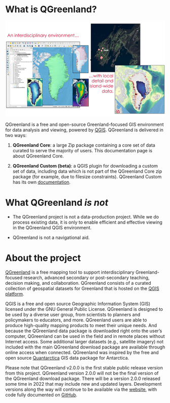 # What is QGreenland?

![QGreenland examples](_images/qgreenland-examples.jpg)

QGreenland is a free and open-source Greenland-focused GIS environment for data
analysis and viewing, powered by [QGIS](https://qgis.org). QGreenland is
delivered in two ways:

1. **QGreenland Core**: a large Zip package containing a core set of data
   curated to serve the majority of users. This documentation page is about
   QGreenland Core.

2. **QGreenland Custom (beta)**: a QGIS plugin for downloading a custom set of
   data, including data which is not part of the QGreenland Core zip package
   (for example, due to filesize constraints). QGreenland Custom has its own
   [documentation](https://qgreenland-plugin.readthedocs.io).


# What QGreenland *is not*

* The QGreenland project is not a data-production project. While we do
  process existing data, it is only to enable efficient and effective viewing
  in the QGreenland QGIS environment.

* QGreenland is not a navigational aid.


# About the project

[QGreenland](https://qgreenland.org) is a free mapping tool to support interdisciplinary
Greenland-focused research, advanced secondary or post-secondary teaching, decision
making, and collaboration. QGreenland consists of a curated collection of geospatial datasets
for Greenland that is hosted on the [QGIS platform](https://qgis.org). 

QGIS is a free and open source Geographic Information System (GIS) licensed under 
the GNU General Public License. QGreenland is designed to be used by a diverse user group, 
from scientists to planners and policymakers to educators, and more. QGreenland users 
are able to produce high-quality mapping products to meet their unique needs.
And because the QGreenland data package is downloaded right onto the user’s computer, 
QGreenland can be used in the field and in remote places without Internet access. 
Some additional larger datasets (e.g., satellite imagery) not included with the main 
QGreenland download package are available through online access when connected.
QGreenland was inspired by the free and open source [Quantarctica](https://www.npolar.no/en/quantarctica/) 
GIS data package for Antarctica.

Please note that QGreenland v2.0.0 is the first stable public release version from this project.
QGreenland version 2.0.0 will not be the final version of the QGreenland download package.
There will be a version 2.0.0 released some time in 2022 that may include new and updated
layers. Development versions along the way will continue to be available via the 
[website](http://qgreenland.org), with code fully documented on 
[GitHub](https://github.com/nsidc/qgreenland).
